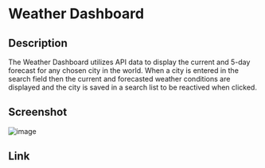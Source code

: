 # Weather Dashboard
## Description
The Weather Dashboard utilizes API data to display the current and 5-day forecast for any chosen city in the world. When a city is entered in the search field then the current and forecasted weather conditions are displayed and the city is saved in a search list to be reactived when clicked.

## Screenshot

![image](https://user-images.githubusercontent.com/65319429/86504712-b8f95400-bd81-11ea-8a1b-90625215f6c6.png)

## Link



